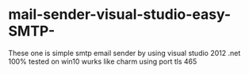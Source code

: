 # mail-sender-visual-studio-easy-SMTP-
These one is simple smtp email sender by using visual studio 2012 .net 100% tested on win10 wurks like charm 
using port tls 465 
